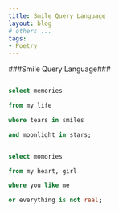 ```yaml
---
title: Smile Query Language
layout: blog
# others ...
tags: 
- Poetry
---
```


###Smile Query Language###

```sql

select memories

from my life

where tears in smiles

and moonlight in stars;


select momories

from my heart, girl

where you like me

or everything is not real;

```
